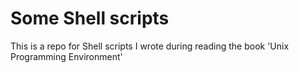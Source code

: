 # Some Shell scripts

This is a repo for Shell scripts I wrote during reading the book 'Unix Programming Environment'
